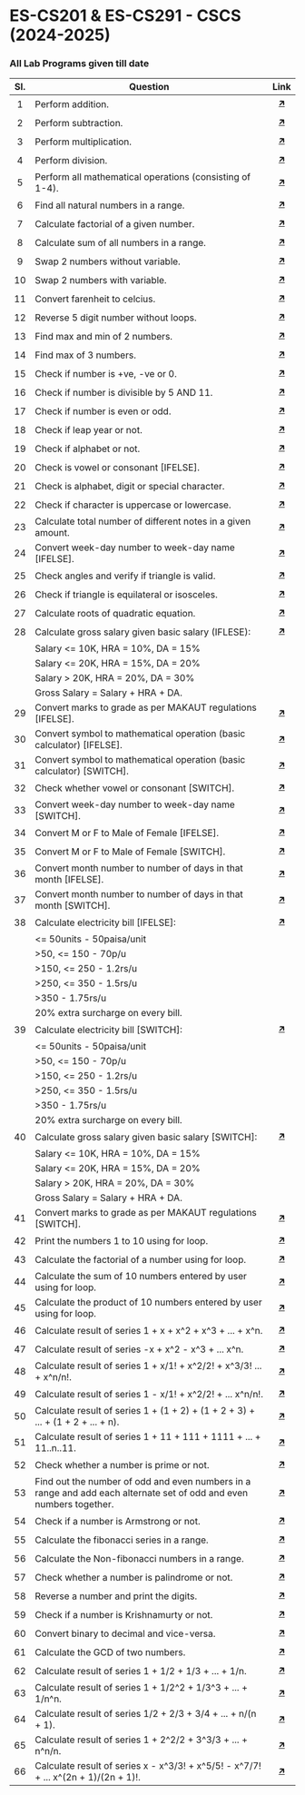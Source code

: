# ES-CS201 & ES-CS291 - CSCS (2024-2025)
### All Lab Programs given till date

| Sl. | Question                                                                                                            | Link                      |
| :-: | ------------------------------------------------------------------------------------------------------------------- | :-----------------------: |
| 1   | Perform addition.                                                                                                   | [🡵 ](./project_1/main.c)  |
| 2   | Perform subtraction.                                                                                                | [🡵 ](./project_2/main.c)  |
| 3   | Perform multiplication.                                                                                             | [🡵 ](./project_3/main.c)  |
| 4   | Perform division.                                                                                                   | [🡵 ](./project_4/main.c)  |
| 5   | Perform all mathematical operations (consisting of 1-4).                                                            | [🡵 ](./project_5/main.c)  |
| 6   | Find all natural numbers in a range.                                                                                | [🡵 ](./project_6/main.c)  |
| 7   | Calculate factorial of a given number.                                                                              | [🡵 ](./project_7/main.c)  |
| 8   | Calculate sum of all numbers in a range.                                                                            | [🡵 ](./project_8/main.c)  |
| 9   | Swap 2 numbers without variable.                                                                                    | [🡵 ](./project_9/main.c)  |
| 10  | Swap 2 numbers with variable.                                                                                       | [🡵 ](./project_10/main.c) |
| 11  | Convert farenheit to celcius.                                                                                       | [🡵 ](./project_11/main.c) |
| 12  | Reverse 5 digit number without loops.                                                                               | [🡵 ](./project_12/main.c) |
| 13  | Find max and min of 2 numbers.                                                                                      | [🡵 ](./project_13/main.c) |
| 14  | Find max of 3 numbers.                                                                                              | [🡵 ](./project_14/main.c) |
| 15  | Check if number is +ve, -ve or 0.                                                                                   | [🡵 ](./project_15/main.c) |
| 16  | Check if number is divisible by 5 AND 11.                                                                           | [🡵 ](./project_16/main.c) |
| 17  | Check if number is even or odd.                                                                                     | [🡵 ](./project_17/main.c) |
| 18  | Check if leap year or not.                                                                                          | [🡵 ](./project_18/main.c) |
| 19  | Check if alphabet or not.                                                                                           | [🡵 ](./project_19/main.c) |
| 20  | Check is vowel or consonant \[IFELSE\].                                                                             | [🡵 ](./project_20/main.c) |
| 21  | Check is alphabet, digit or special character.                                                                      | [🡵 ](./project_21/main.c) |
| 22  | Check if character is uppercase or lowercase.                                                                       | [🡵 ](./project_22/main.c) |
| 23  | Calculate total number of different notes in a given amount.                                                        | [🡵 ](./project_23/main.c) |
| 24  | Convert week-day number to week-day name \[IFELSE\].                                                                | [🡵 ](./project_24/main.c) |
| 25  | Check angles and verify if triangle is valid.                                                                       | [🡵 ](./project_25/main.c) |
| 26  | Check if triangle is equilateral or isosceles.                                                                      | [🡵 ](./project_26/main.c) |
| 27  | Calculate roots of quadratic equation.                                                                              | [🡵 ](./project_27/main.c) |
| 28  | Calculate gross salary given basic salary (IFLESE):                                                                 | [🡵 ](./project_28/main.c) |
|     | Salary <= 10K, HRA = 10%, DA = 15%                                                                                  |                           |
|     | Salary <= 20K, HRA = 15%, DA = 20%                                                                                  |                           |
|     | Salary > 20K, HRA = 20%, DA = 30%                                                                                   |                           |
|     | Gross Salary = Salary + HRA + DA.                                                                                   |                           |
| 29  | Convert marks to grade as per MAKAUT regulations \[IFELSE\].                                                        | [🡵 ](./project_29/main.c) |
| 30  | Convert symbol to mathematical operation (basic calculator) \[IFELSE\].                                             | [🡵 ](./project_30/main.c) |
| 31  | Convert symbol to mathematical operation (basic calculator) \[SWITCH\].                                             | [🡵 ](./project_31/main.c) |
| 32  | Check whether vowel or consonant \[SWITCH\].                                                                        | [🡵 ](./project_32/main.c) |
| 33  | Convert week-day number to week-day name \[SWITCH\].                                                                | [🡵 ](./project_33/main.c) |
| 34  | Convert M or F to Male of Female \[IFELSE\].                                                                        | [🡵 ](./project_34/main.c) |
| 35  | Convert M or F to Male of Female \[SWITCH\].                                                                        | [🡵 ](./project_35/main.c) |
| 36  | Convert month number to number of days in that month \[IFELSE\].                                                    | [🡵 ](./project_36/main.c) |
| 37  | Convert month number to number of days in that month \[SWITCH\].                                                    | [🡵 ](./project_37/main.c) |
| 38  | Calculate electricity bill \[IFELSE\]:                                                                              | [🡵 ](./project_38/main.c) |
|     | <= 50units - 50paisa/unit                                                                                           |                           |
|     | \>50, <= 150 - 70p/u                                                                                                |                           |
|     | \>150, <= 250 - 1.2rs/u                                                                                             |                           |
|     | \>250, <= 350 - 1.5rs/u                                                                                             |                           |
|     | \>350 - 1.75rs/u                                                                                                    |                           |
|     | 20% extra surcharge on every bill.                                                                                  |                           |
| 39  | Calculate electricity bill \[SWITCH\]:                                                                              | [🡵 ](./project_39/main.c) |
|     | <= 50units - 50paisa/unit                                                                                           |                           |
|     | \>50, <= 150 - 70p/u                                                                                                |                           |
|     | \>150, <= 250 - 1.2rs/u                                                                                             |                           |
|     | \>250, <= 350 - 1.5rs/u                                                                                             |                           |
|     | \>350 - 1.75rs/u                                                                                                    |                           |
|     | 20% extra surcharge on every bill.                                                                                  |                           |
| 40  | Calculate gross salary given basic salary \[SWITCH\]:                                                               | [🡵 ](./project_40/main.c) |
|     | Salary <= 10K, HRA = 10%, DA = 15%                                                                                  |                           |
|     | Salary <= 20K, HRA = 15%, DA = 20%                                                                                  |                           |
|     | Salary > 20K, HRA = 20%, DA = 30%                                                                                   |                           |
|     | Gross Salary = Salary + HRA + DA.                                                                                   |                           |
| 41  | Convert marks to grade as per MAKAUT regulations \[SWITCH\].                                                        | [🡵 ](./project_41/main.c) |
| 42  | Print the numbers 1 to 10 using for loop.                                                                           | [🡵 ](./project_42/main.c) |
| 43  | Calculate the factorial of a number using for loop.                                                                 | [🡵 ](./project_43/main.c) |
| 44  | Calculate the sum of 10 numbers entered by user using for loop.                                                     | [🡵 ](./project_44/main.c) |
| 45  | Calculate the product of 10 numbers entered by user using for loop.                                                 | [🡵 ](./project_45/main.c) |
| 46  | Calculate result of series 1 + x + x^2 + x^3 + ... + x^n.                                                           | [🡵 ](./project_46/main.c) |
| 47  | Calculate result of series -x + x^2 - x^3 + ... x^n.                                                                | [🡵 ](./project_47/main.c) |
| 48  | Calculate result of series 1 + x/1! + x^2/2! + x^3/3! ... + x^n/n!.                                                 | [🡵 ](./project_48/main.c) |
| 49  | Calculate result of series 1 - x/1! + x^2/2! + ... x^n/n!.                                                          | [🡵 ](./project_49/main.c) |
| 50  | Calculate result of series 1 + (1 + 2) + (1 + 2 + 3) + ... + (1 + 2 + ... + n).                                     | [🡵 ](./project_50/main.c) |
| 51  | Calculate result of series 1 + 11 + 111 + 1111 + ... + 11..n..11.                                                   | [🡵 ](./project_51/main.c) |
| 52  | Check whether a number is prime or not.                                                                             | [🡵 ](./project_52/main.c) |
| 53  | Find out the number of odd and even numbers in a range and add each alternate set of odd and even numbers together. | [🡵 ](./project_53/main.c) |
| 54  | Check if a number is Armstrong or not.                                                                              | [🡵 ](./project_54/main.c) |
| 55  | Calculate the fibonacci series in a range.                                                                          | [🡵 ](./project_55/main.c) |
| 56  | Calculate the Non-fibonacci numbers in a range.                                                                     | [🡵 ](./project_56/main.c) |
| 57  | Check whether a number is palindrome or not.                                                                        | [🡵 ](./project_57/main.c) |
| 58  | Reverse a number and print the digits.                                                                              | [🡵 ](./project_58/main.c) |
| 59  | Check if a number is Krishnamurty or not.                                                                           | [🡵 ](./project_59/main.c) |
| 60  | Convert binary to decimal and vice-versa.                                                                           | [🡵 ](./project_60/main.c) |
| 61  | Calculate the GCD of two numbers.                                                                                   | [🡵 ](./project_61/main.c) |
| 62  | Calculate result of series 1 + 1/2 + 1/3 + ... + 1/n.                                                               | [🡵 ](./project_62/main.c) |
| 63  | Calculate result of series 1 + 1/2^2 + 1/3^3 + ... + 1/n^n.                                                         | [🡵 ](./project_63/main.c) |
| 64  | Calculate result of series 1/2 + 2/3 + 3/4 + ... + n/(n + 1).                                                       | [🡵 ](./project_64/main.c) |
| 65  | Calculate result of series 1 + 2^2/2 + 3^3/3 + ... + n^n/n.                                                         | [🡵 ](./project_65/main.c) |
| 66  | Calculate result of series x - x^3/3! + x^5/5! - x^7/7! + ... x^(2n + 1)/(2n + 1)!.                                 | [🡵 ](./project_66/main.c) |
